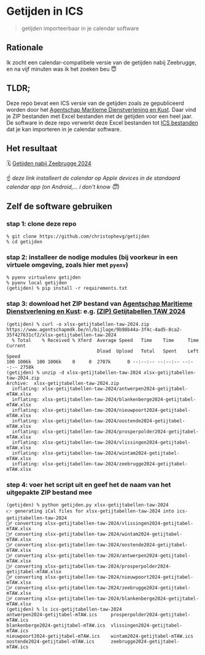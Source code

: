 # Getijden in ICS

> getijden importeerbaar in je calendar software

## Rationale

Ik zocht een calendar-compatibele versie van de getijden nabij Zeebrugge, en na vijf minuten was ik het zoeken beu 😇

## TLDR;

Deze repo bevat een ICS versie van de getijden zoals ze gepubliceerd worden door het [Agentschap Maritieme Dienstverlening en Kust](https://www.agentschapmdk.be/nl/publicaties?category=nautische-publicaties). Daar vind je ZIP bestanden met Excel bestanden met de getijden voor een heel jaar. De software in deze repo verwerkt deze Excel bestanden tot [ICS bestanden](https://github.com/christophevg/getijden/tree/master/ics-getijtabellen-taw-2024) dat je kan importeren in je calendar software.

## Het resultaat

🗓️ [Getijden nabij Zeebrugge 2024](webcal://raw.githubusercontent.com/christophevg/getijden/master/ics-getijtabellen-taw-2024/zeebrugge2024-getijtabel-mTAW.ics)

☝️ _deze link installeert de calendar op Apple devices in de standaard calendar app (on Android,... i don't know 😇)_

## Zelf de software gebruiken

### stap 1: clone deze repo

```console
% git clone https://github.com/christophevg/getijden
% cd getijden
```

### stap 2: installeer de nodige modules (bij voorkeur in een virtuele omgeving, zoals hier met `pyenv`)

```console
% pyenv virtualenv getijden
% pyenv local getijden
(getijden) % pip install -r requirements.txt
```

### stap 3: download het ZIP bestand van [Agentschap Maritieme Dienstverlening en Kust](https://www.agentschapmdk.be/nl/publicaties?category=nautische-publicaties): e.g. [(ZIP) Getijtabellen TAW 2024](https://www.agentschapmdk.be/nl/bijlage/9b98b44a-3f4c-4ad5-8ca2-35f427631cf2/xlsx-getijtabellen-taw-2024)

```console
(getijden) % curl -o xlsx-getijtabellen-taw-2024.zip https://www.agentschapmdk.be/nl/bijlage/9b98b44a-3f4c-4ad5-8ca2-35f427631cf2/xlsx-getijtabellen-taw-2024
  % Total    % Received % Xferd  Average Speed   Time    Time     Time  Current
                                 Dload  Upload   Total   Spent    Left  Speed
100 1006k  100 1006k    0     0  2707k      0 --:--:-- --:--:-- --:--:-- 2758k
(getijden) % unzip -d xlsx-getijtabellen-taw-2024 xlsx-getijtabellen-taw-2024.zip 
Archive:  xlsx-getijtabellen-taw-2024.zip
  inflating: xlsx-getijtabellen-taw-2024/antwerpen2024-getijtabel-mTAW.xlsx  
  inflating: xlsx-getijtabellen-taw-2024/blankenberge2024-getijtabel-mTAW.xlsx  
  inflating: xlsx-getijtabellen-taw-2024/nieuwpoort2024-getijtabel-mTAW.xlsx  
  inflating: xlsx-getijtabellen-taw-2024/oostende2024-getijtabel-mTAW.xlsx  
  inflating: xlsx-getijtabellen-taw-2024/prosperpolder2024-getijtabel-mTAW.xlsx  
  inflating: xlsx-getijtabellen-taw-2024/vlissingen2024-getijtabel-mTAW.xlsx  
  inflating: xlsx-getijtabellen-taw-2024/wintam2024-getijtabel-mTAW.xlsx  
  inflating: xlsx-getijtabellen-taw-2024/zeebrugge2024-getijtabel-mTAW.xlsx 
```

### step 4: voer het script uit en geef het de naam van het uitgepakte ZIP bestand mee

```console
(getijden) % python getijden.py xlsx-getijtabellen-taw-2024
👉 generating iCal files for xlsx-getijtabellen-taw-2024 into ics-getijtabellen-taw-2024
👷‍♂️ converting xlsx-getijtabellen-taw-2024/vlissingen2024-getijtabel-mTAW.xlsx
👷‍♂️ converting xlsx-getijtabellen-taw-2024/wintam2024-getijtabel-mTAW.xlsx
👷‍♂️ converting xlsx-getijtabellen-taw-2024/oostende2024-getijtabel-mTAW.xlsx
👷‍♂️ converting xlsx-getijtabellen-taw-2024/antwerpen2024-getijtabel-mTAW.xlsx
👷‍♂️ converting xlsx-getijtabellen-taw-2024/prosperpolder2024-getijtabel-mTAW.xlsx
👷‍♂️ converting xlsx-getijtabellen-taw-2024/nieuwpoort2024-getijtabel-mTAW.xlsx
👷‍♂️ converting xlsx-getijtabellen-taw-2024/zeebrugge2024-getijtabel-mTAW.xlsx
👷‍♂️ converting xlsx-getijtabellen-taw-2024/blankenberge2024-getijtabel-mTAW.xlsx
(getijden) % ls ics-getijtabellen-taw-2024
antwerpen2024-getijtabel-mTAW.ics     prosperpolder2024-getijtabel-mTAW.ics
blankenberge2024-getijtabel-mTAW.ics  vlissingen2024-getijtabel-mTAW.ics
nieuwpoort2024-getijtabel-mTAW.ics    wintam2024-getijtabel-mTAW.ics
oostende2024-getijtabel-mTAW.ics      zeebrugge2024-getijtabel-mTAW.ics
```

